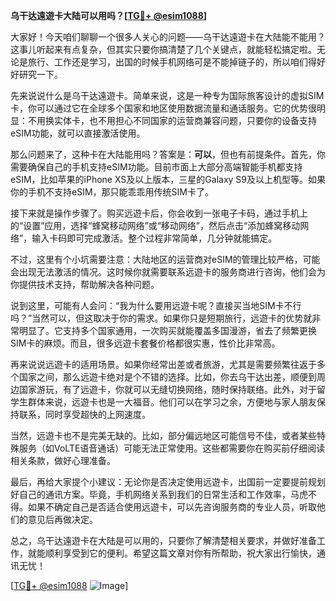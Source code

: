 **乌干达遠遊卡大陆可以用吗？[[TG💪+ @esim1088](https://t.me/s/esim1088)]**

大家好！今天咱们聊聊一个很多人关心的问题——乌干达遠遊卡在大陆能不能用？这事儿听起来有点复杂，但其实只要你搞清楚了几个关键点，就能轻松搞定啦。无论是旅行、工作还是学习，出国的时候手机网络可是不能掉链子的，所以咱们得好好研究一下。

先来说说什么是乌干达遠遊卡。简单来说，这是一种专为国际旅客设计的虚拟SIM卡，你可以通过它在全球多个国家和地区使用数据流量和通话服务。它的优势很明显：不用换实体卡，也不用担心不同国家的运营商兼容问题，只要你的设备支持eSIM功能，就可以直接激活使用。

那么问题来了，这种卡在大陆能用吗？答案是：**可以**，但也有前提条件。首先，你需要确保自己的手机支持eSIM功能。目前市面上大部分高端智能手机都支持eSIM，比如苹果的iPhone XS及以上版本，三星的Galaxy S9及以上机型等。如果你的手机不支持eSIM，那只能乖乖用传统SIM卡了。

接下来就是操作步骤了。购买远遊卡后，你会收到一张电子卡码，通过手机上的“设置”应用，选择“蜂窝移动网络”或“移动网络”，然后点击“添加蜂窝移动网络”，输入卡码即可完成激活。整个过程非常简单，几分钟就能搞定。

不过，这里有个小坑需要注意：大陆地区的运营商对eSIM的管理比较严格，可能会出现无法激活的情况。这时候你就需要联系远遊卡的服务商进行咨询，他们会为你提供技术支持，帮助解决各种问题。

说到这里，可能有人会问：“我为什么要用远遊卡呢？直接买当地SIM卡不行吗？”当然可以，但这取决于你的需求。如果你只是短期旅行，远遊卡的优势就非常明显了。它支持多个国家通用，一次购买就能覆盖多国漫游，省去了频繁更换SIM卡的麻烦。而且，很多远遊卡套餐价格都很实惠，性价比非常高。

再来说说远遊卡的适用场景。如果你经常出差或者旅游，尤其是需要频繁往返于多个国家之间，那么远遊卡绝对是个不错的选择。比如，你去乌干达出差，顺便到周边国家游玩，有了远遊卡，你就可以无缝切换网络，随时保持联络。此外，对于留学生群体来说，远遊卡也是一大福音。他们可以在学习之余，方便地与家人朋友保持联系，同时享受超快的上网速度。

当然，远遊卡也不是完美无缺的。比如，部分偏远地区可能信号不佳，或者某些特殊服务（如VoLTE语音通话）可能无法正常使用。这些都需要你在购买前仔细阅读相关条款，做好心理准备。

最后，再给大家提个小建议：无论你是否决定使用远遊卡，出国前一定要提前规划好自己的通讯方案。毕竟，手机网络关系到我们的日常生活和工作效率，马虎不得。如果不确定自己是否适合使用远遊卡，可以先咨询服务商的专业人员，听取他们的意见后再做决定。

总之，乌干达遠遊卡在大陆是可以用的，只要你了解清楚相关要求，并做好准备工作，就能顺利享受到它的便利。希望这篇文章对你有所帮助，祝大家出行愉快，通讯无忧！

[[TG💪+ @esim1088](https://t.me/s/esim1088) ![Image](https://i.postimg.cc/4NQfJmqS/Snipaste-2025-05-13-00-14-12.png)]